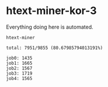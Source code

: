 # htext-miner-kor-3

Everything doing here is automated.

```
htext-miner

total: 7951/9855 (80.67985794013191%)

job0: 1435
job1: 1665
job2: 1567
job3: 1719
job4: 1565
```